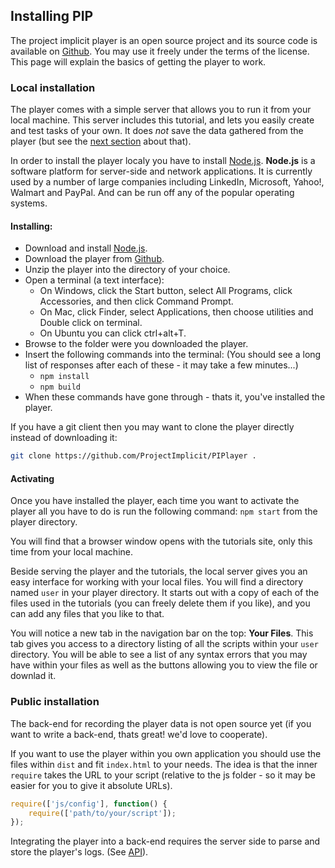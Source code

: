 ## Installing PIP

The project implicit player is an open source project and its source code is available on [Github](https://github.com/ProjectImplicit/PIPlayer). You may use it freely under the terms of the license. This page will explain the basics of getting the player to work.

### Local installation

The player comes with a simple server that allows you to run it from your local machine. This server includes this tutorial, and lets you easily create and test tasks of your own. It does *not* save the data gathered from the player (but see the [next section](#public-installation) about that).

In order to install the player localy you have to install [Node.js](http://nodejs.org/). **Node.js** is a software platform for server-side and network applications. It is currently used by a number of large companies including LinkedIn, Microsoft, Yahoo!, Walmart and PayPal. And can be run off any of the popular operating systems.

#### Installing:
* Download and install [Node.js](http://nodejs.org/).
* Download the player from [Github](https://github.com/ProjectImplicit/PIPlayer/archive/master.zip).
* Unzip the player into the directory of your choice.
* Open a terminal (a text interface):
	* On Windows, click the Start button, select All Programs, click Accessories, and then click Command Prompt.
	* On Mac, click Finder, select Applications, then choose utilities and Double click on terminal.
	* On Ubuntu you can click ctrl+alt+T.
* Browse to the folder were you downloaded the player.
* Insert the following commands into the terminal: (You should see a long list of responses after each of these - it may take a few minutes...)
	* `npm install`
	* `npm build`
* When these commands have gone through - thats it, you've installed the player.

If you have a git client then you may want to clone the player directly instead of downloading it:

```bash
git clone https://github.com/ProjectImplicit/PIPlayer .
```
#### Activating
Once you have installed the player, each time you want to activate the player all you have to do is run the following command: `npm start` from the player directory.

You will find that a browser window opens with the tutorials site, only this time from your local machine.

Beside serving the player and the tutorials, the local server gives you an easy interface for working with your local files. You will find a directory named `user` in your player directory. It starts out with a copy of each of the files used in the tutorials (you can freely delete them if you like), and you can add any files that you like to that.

You will notice a new tab in the navigation bar on the top: **Your Files**. This tab gives you access to a directory listing of all the scripts within your `user` directory. You will be able to see a list of any syntax errors that you may have within your files as well as the buttons allowing you to view the file or downlad it.

### Public installation

The back-end for recording the player data is not open source yet (if you want to write a back-end, thats great! we'd love to cooperate).

If you want to use the player within you own application you should use the files within `dist` and fit `index.html` to your needs. The idea is that the inner `require` takes the URL to your script (relative to the js folder - so it may be easier for you to give it absolute URLs).

```js
require(['js/config'], function() {
	require(['path/to/your/script']);
});
```

Integrating the player into a back-end requires the server side to parse and store the player's logs. (See [API](./API.md#logging)).